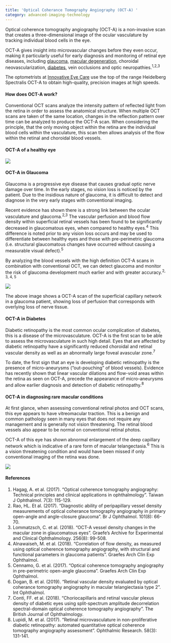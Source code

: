 ```yaml
---
title: 'Optical Coherance Tomography Angiography (OCT-A) '
category: advanced-imaging-technology
---
```

<div class="employee-heading">
<p>Optical coherence tomography angiography (OCT-A) is a non-invasive scan that creates a three-dimensional image of the ocular vasculature by tracking individual blood cells in the eye. 
<p>OCT-A gives insight into microvascular changes before they even occur, making it particularly useful for early diagnosis and monitoring of retinal eye diseases, including <a href="/what-we-do/glaucoma/">glaucoma</a>, <a href="/what-we-do-macular-degeneration/">macular degeneration</a>, choroidal neovascularization, <a href="/what-we-do/diabetes-and-the-eye/">diabetes</a>, vein occlusions and optic neuropathies.<sup>1,2,3</sup> 
  
<p>The optometrists at <a href="/contact/">Innovative Eye Care</a> use the top of the range Heidelberg Spectralis OCT-A to obtain high-quality, precision images at high speeds. 

#### How does OCT-A work?

Conventional OCT scans analyze the intensity pattern of reflected light from the retina in order to assess the anatomical structure. When multiple OCT scans are taken of the same location, changes in the reflection pattern over time can be analyzed to produce the OCT-A scan. When considering the principle, that the only moving object within the retina are the individual blood cells within the vasculature, this scan then allows analysis of the flow within the retinal and choroidal blood vessels. 

#### OCT-A of a healthy eye

![](/uploads/healthy-eye.png)

#### OCT-A in Glaucoma

Glaucoma is a progressive eye disease that causes gradual optic nerve damage over time. In the early stages, no vision loss is noticed by the patient. Due to the insidious nature of glaucoma, it is difficult to detect and diagnose in the very early stages with conventional imaging.

Recent evidence has shown there is a strong link between the ocular vasculature and glaucoma.<sup>2,3</sup> The vascular perfusion and blood flow density within superficial retinal vessels has been found to be significantly decreased in glaucomatous eyes, when compared to healthy eyes.<sup>4</sup> This difference is noted prior to any vision loss occurs and may be used to differentiate between healthy eyes and those with pre-perimetric glaucoma (i.e. structural glaucomatous changes have occurred without causing a measurable visual defect).<sup>5</sup>  

By analyzing the blood vessels with the high definition OCT-A scans in combination with conventional OCT, we can detect glaucoma and monitor the risk of glaucoma development much earlier and with greater accuracy.<sup>2, 3, 4, 5</sup>

![](/uploads/glauc.png)

The above image shows a OCT-A scan of the superficial capillary network in a glaucoma patient, showing loss of perfusion that corresponds with overlying loss of nerve tissue. 

#### OCT-A in Diabetes

Diabetic retinopathy is the most common ocular complication of diabetes, this is a disease of the microvasculature.  OCT-A is the first scan to be able to assess the microvasculature in such high detail. Eyes that are affected by diabetic retinopathy have a significantly reduced choroidal and retinal vascular density as well as an abnormally large foveal avascular zone.<sup>7</sup> 

To date, the first sign that an eye is developing diabetic retinopathy is the presence of micro-aneurysms (“out-pouching” of blood vessels). Evidence has recently shown that linear vascular dilations and flow-void areas within the retina as seen on OCT-A, precede the appearance of micro-aneurysms and allow earlier diagnosis and detection of diabetic retinopathy.<sup>8</sup>

#### OCT-A in diagnosing rare macular conditions

At first glance, when assessing conventional retinal photos and OCT scans, this eye appears to have vitreomacular traction. This is a benign and common pathology seen in many eyes that does not require any management and is generally not vision threatening. The retinal blood vessels also appear to be normal on conventional retinal photos. 

OCT-A of this eye has shown abnormal enlargement of the deep capillary network which is indicative of a rare form of macular telangectasia.<sup>6</sup> This is a vision threatening condition and would have been missed if only conventional imaging of the retina was done. 

![](/uploads/image.png)

#### References 
1. Hagag, A. et al. (2017). “Optical coherence tomography angiography: Technical principles and clinical applications in ophthalmology”. Taiwan J Ophthalmol. 7(3): 115-129.
2. Rao, HL. Et al. (2017). “Diagnostic ability of peripapillary vessel density measurements of optical coherance tomography angiography in primary open-angle and angle-closure glaucoma”. Br J Ophthalmol. 101(8): 66-70. 
3. Lommatzsch, C. et al. (2018). “OCT-A vessel density changes in the macular zone in glaucomatous eyes”. Graefe’s Archive for Experimental and Clinical Ophthalmology. 256(8): 99-508. 
4. Alnawaiseh, M. et al. (2018). “Correlation of flow density, as measured using optical coherence tomography angiography, with structural and functional parameters in glaucoma patients”. Graefes Arch Clin Exp Ophthalmol. 
5. Cennamo, G. et al. (2017). “Optical coherence tomography angiography in pre-perimetric open-angle glaucoma”. Graefes Arch Clin Exp Ophthalmol. 
6. Dogan, B. et al. (2019). “Retinal vascular density evaluated by optical coherance tomography angiography in macular telangiectasia type 2”. Int Ophthalmol. 
7. Conti, FF. et al. (2018). “Choriocapillaris and retinal vascular plexus density of diabetic eyes using split-spectrum amplitude decorrelation spectral-domain optical coherence tomography angiography”. The British Journal of Ophthalmology. 
8. Lupidi, M. et al. (2017). “Retinal microvasculature in non-proliferative diabetic retinopathy: automated quantitative optical coherence tomography angiography assessment”. Ophthalmic Research. 58(3): 131-141. 

